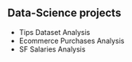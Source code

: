 ##  Data-Science projects
* Tips Dataset Analysis
* Ecommerce Purchases Analysis
* SF Salaries Analysis
